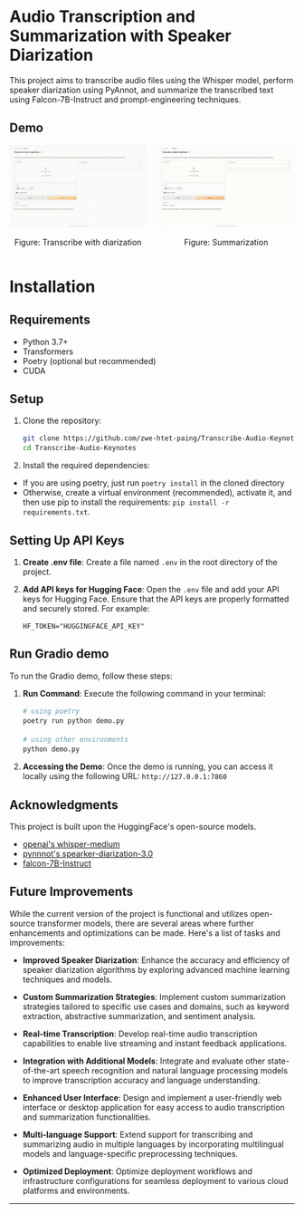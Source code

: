 # Audio Transcription and Summarization with Speaker Diarization

This project aims to transcribe audio files using the Whisper model, perform speaker diarization using PyAnnot, and summarize the transcribed text using Falcon-7B-Instruct and prompt-engineering techniques.

## Demo
<!-- ![Transcribe](assets/gif/output.gif) 
![Keynote](assets/gif/keynotes.gif) -->

<!-- <div align="center">
  <img src="assets/gif/output.gif" alt="Transcribe">
  <p>Figure: Transcribe with diarization</p>
</div>

<div align="center">
  <img src="assets/gif/keynotes.gif" alt="Transcribe">
  <p>Figure: Summarization</p>
</div> -->

<div style="display: flex;">
    <div style="flex: 1; margin-right: 10px;">
        <img src="assets/gif/transcribe.gif" alt="Image 1" style="max-width: 100%;">
        <p style="text-align: center;">Figure: Transcribe with diarization</p>
    </div>
    <div style="flex: 1; margin-left: 10px;">
        <img src="assets/gif/keynotes.gif" alt="Image 2" style="max-width: 100%;">
        <p style="text-align: center;">Figure: Summarization</p>
    </div>
</div>




# Installation

## Requirements

- Python 3.7+
- Transformers
- Poetry (optional but recommended)
- CUDA

## Setup

1. Clone the repository:
   ```bash
   git clone https://github.com/zwe-htet-paing/Transcribe-Audio-Keynotes.git
   cd Transcribe-Audio-Keynotes
   ```

2. Install the required dependencies:
- If you are using poetry, just run `poetry install` in the cloned directory
- Otherwise, create a virtual environment (recommended), activate it, and then use pip to install the requirements: `pip install -r requirements.txt`.

## Setting Up API Keys

1. **Create .env file**: Create a file named `.env` in the root directory of the project.

2. **Add API keys for Hugging Face**: Open the `.env` file and add your API keys for Hugging Face. Ensure that the API keys are properly formatted and securely stored. For example:

   ```plaintext
   HF_TOKEN="HUGGINGFACE_API_KEY"
   ```
    

## Run Gradio demo

To run the Gradio demo, follow these steps:

1. **Run Command**: Execute the following command in your terminal:

   ```bash
   # using poetry
   poetry run python demo.py

   # using other environments
   python demo.py
   ```

2. **Accessing the Demo**: Once the demo is running, you can access it locally using the following URL: `http://127.0.0.1:7860`


<!-- <div align="center">
  <img src="assets/images/transcribe.png" alt="Transcribe">
  <p>Figure: Transcribe with diarization</p>
</div>

<div align="center">
  <img src="assets/images/keynote.png" alt="Transcribe">
  <p>Figure: Summarization</p>
</div> -->


## Acknowledgments

This project is built upon the HuggingFace's open-source models.

- [openai's whisper-medium](https://huggingface.co/openai/whisper-medium)
- [pynnnot's spearker-diarization-3.0](https://huggingface.co/pyannote/speaker-diarization-3.0)
- [falcon-7B-Instruct](https://huggingface.co/tiiuae/falcon-7b-instruct)


## Future Improvements

While the current version of the project is functional and utilizes open-source transformer models, there are several areas where further enhancements and optimizations can be made. Here's a list of tasks and improvements:

- **Improved Speaker Diarization**: Enhance the accuracy and efficiency of speaker diarization algorithms by exploring advanced machine learning techniques and models.

- **Custom Summarization Strategies**: Implement custom summarization strategies tailored to specific use cases and domains, such as keyword extraction, abstractive summarization, and sentiment analysis.

- **Real-time Transcription**: Develop real-time audio transcription capabilities to enable live streaming and instant feedback applications.

- **Integration with Additional Models**: Integrate and evaluate other state-of-the-art speech recognition and natural language processing models to improve transcription accuracy and language understanding.

- **Enhanced User Interface**: Design and implement a user-friendly web interface or desktop application for easy access to audio transcription and summarization functionalities.

- **Multi-language Support**: Extend support for transcribing and summarizing audio in multiple languages by incorporating multilingual models and language-specific preprocessing techniques.

- **Optimized Deployment**: Optimize deployment workflows and infrastructure configurations for seamless deployment to various cloud platforms and environments.

---
 